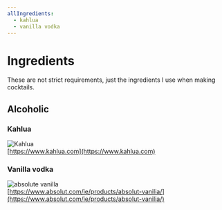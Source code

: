 ```yaml
---
allIngredients:
  - kahlua
  - vanilla vodka
---
```

# Ingredients

These are not strict requirements, just the ingredients I use when making cocktails.

## Alcoholic
### Kahlua
![Kahlua](/images/ingredients/kahlua.png)  
[https://www.kahlua.com](https://www.kahlua.com)

### Vanilla vodka
![absolute vanilla](/images/ingredients/absolute-vanilla.jpeg)  
[https://www.absolut.com/ie/products/absolut-vanilia/](https://www.absolut.com/ie/products/absolut-vanilia/)